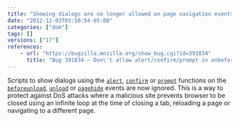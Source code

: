 ```yaml
---
title: "Showing dialogs are no longer allowed on page navigation events"
date: "2012-12-03T03:50:54-05:00"
categories: ["dom"]
tags: []
versions: ["17"]
references:
    - url: "https://bugzilla.mozilla.org/show_bug.cgi?id=391834"
      title: "Bug 391834 – Don\'t allow alert/confirm/prompt in onbeforeunload, onunload and onpagehide"
---
```

Scripts to show dialogs using the [`alert`](https://developer.mozilla.org/docs/Web/API/window.alert), [`confirm`](https://developer.mozilla.org/docs/Web/API/window.confirm) or [`prompt`](https://developer.mozilla.org/docs/Web/API/window.prompt) functions on the [`beforeunload`](https://developer.mozilla.org/docs/Web/Reference/Events/beforeunload), [`unload`](https://developer.mozilla.org/docs/Web/Reference/Events/unload) or [`pagehide`](https://developer.mozilla.org/docs/Web/Reference/Events/pagehide) events are now ignored. This is a way to protect against DoS attacks where a malicious site prevents browser to be closed using an infinite loop at the time of closing a tab, reloading a page or navigating to a different page.
